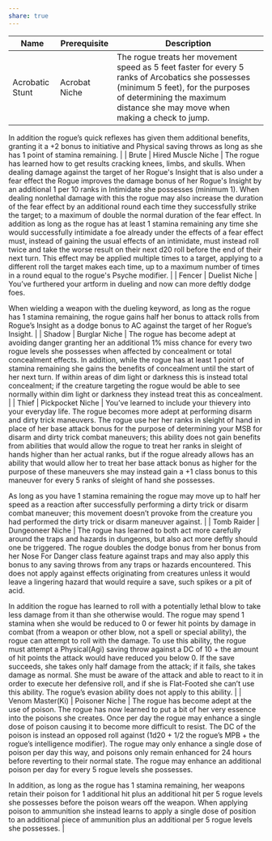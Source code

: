 ```yaml
---
share: true
---
```

| Name             | Prerequisite       | Description                                                                                                                                                                                                                                                                                                                                                                                                                                                                                                                                                                                                                                                                                                                                                                                                                                                                                                                                                                                                                                                                                                                                                                                                                                                                                                                                                     |
| ---------------- | ------------------ | --------------------------------------------------------------------------------------------------------------------------------------------------------------------------------------------------------------------------------------------------------------------------------------------------------------------------------------------------------------------------------------------------------------------------------------------------------------------------------------------------------------------------------------------------------------------------------------------------------------------------------------------------------------------------------------------------------------------------------------------------------------------------------------------------------------------------------------------------------------------------------------------------------------------------------------------------------------------------------------------------------------------------------------------------------------------------------------------------------------------------------------------------------------------------------------------------------------------------------------------------------------------------------------------------------------------------------------------------------------- |
| Acrobatic Stunt  | Acrobat Niche      | The rogue treats her movement speed as 5 feet faster for every 5 ranks of Arcobatics she possesses (minimum 5 feet), for the purposes of determining the maximum distance she may move when making a check to jump. 

In addition the rogue’s quick reflexes has given them additional benefits, granting it a +2 bonus to initiative and Physical saving throws as long as she has 1 point of stamina remaining.                                                                                                                                                                                                                                                                                                                                                                                                                                                                                                                                                                                                                                                                                                                                                                                                                                                                                                                                               |
| Brute            | Hired Muscle Niche | The rogue has learned how to get results cracking knees, limbs, and skulls. When dealing damage against the target of her Rogue's Insight that is also under a fear effect the Rogue improves the damage bonus of her Rogue's Insight by an additional 1 per 10 ranks in Intimidate she possesses (minimum 1). When dealing nonlethal damage with this the rogue may also increase the duration of the fear effect by an additional round each time they successfully strike the target; to a maximum of double the normal duration of the fear effect.
In addition as long as the rogue has at least 1 stamina remaining any time she would successfully intimidate a foe already under the effects of a fear effect must, instead of gaining the usual effects of an intimidate, must instead roll twice and take the worse result on their next d20 roll before the end of their next turn. This effect may be applied multiple times to a target, applying to a different roll the target makes each time, up to a maximum number of times in a round equal to the rogue's Psyche modifier.                                                                                                                                                                                                                                                                 |
| Fencer           | Duelist Niche      | You’ve furthered your artform in dueling and now can more deftly dodge foes. 

When wielding a weapon with the dueling keyword, as long as the rogue has 1 stamina remaining, the rogue gains half her bonus to attack rolls from Rogue’s Insight as a dodge bonus to AC against the target of her Rogue’s Insight.                                                                                                                                                                                                                                                                                                                                                                                                                                                                                                                                                                                                                                                                                                                                                                                                                                                                                                                                                                                                                                             |
| Shadow           | Burglar Niche      | The rogue has become adept at avoiding danger granting her an additional 1% miss chance for every two rogue levels she possesses when affected by concealment or total concealment effects.
In addition, while the rogue has at least 1 point of stamina remaining she gains the benefits of concealment until the start of her next turn. If within areas of dim light or darkness this is instead  total concealment; if the creature targeting the rogue would be able to see normally within dim light or darkness they instead treat this as concealment.                                                                                                                                                                                                                                                                                                                                                                                                                                                                                                                                                                                                                                                                                                                                                                                                  |
| Thief            | Pickpocket Niche   | You’ve learned to include your thievery into your everyday life. The rogue becomes more adept at performing disarm and dirty trick maneuvers. The rogue use her her ranks in sleight of hand in place of her base attack bonus for the purpose of determining your MSB for disarm and dirty trick combat maneuvers; this ability does not gain benefits from abilities that would allow the rogue to treat her ranks in sleight of hands higher than her actual ranks, but if the rogue already allows has an ability that would allow her to treat her base attack bonus as higher for the purpose of these maneuvers she may instead gain a +1 class bonus to this maneuver for every 5 ranks of sleight of hand she possesses.

As long as you have 1 stamina remaining the rogue may move up to half her speed as a reaction after successfully performing a dirty trick or disarm combat maneuver; this movement doesn’t provoke from the creature you had performed the dirty trick or disarm maneuver against.                                                                                                                                                                                                                                                                                                                                           |
| Tomb Raider      | Dungeoneer Niche   | The rogue has learned to both act more carefully around the traps and hazards in dungeons, but also act more deftly should one be triggered. The rogue doubles the dodge bonus from her bonus from her Nose For Danger class feature against traps and may also apply this bonus to any saving throws from any traps or hazards encountered. This does not apply against effects originating from creatures unless it would leave a lingering hazard that would require a save, such spikes or a pit of acid.

In addition the rogue has learned to roll with a potentially lethal blow to take less damage from it than she otherwise would. The rogue may spend 1 stamina when she would be reduced to 0 or fewer hit points by damage in combat (from a weapon or other blow, not a spell or special ability), the rogue can attempt to roll with the damage. To use this ability, the rogue must attempt a Physical(Agi) saving throw against a DC of 10 + the amount of hit points the attack would have reduced you below 0. If the save succeeds, she takes only half damage from the attack; if it fails, she takes damage as normal. She must be aware of the attack and able to react to it in order to execute her defensive roll, and if she is Flat-Footed she can’t use this ability. The rogue’s evasion ability does not apply to this ability. |
| Venom Master(Ki) | Poisoner Niche     | The rogue has become adept at the use of poison. The rogue has now learned to put a bit of her very essence into the poisons she creates. Once per day the rogue may enhance a single dose of poison causing it to become more difficult to resist. The DC of the poison is instead an opposed roll against (1d20 + 1/2 the rogue’s MPB + the rogue’s intelligence modifier). The rogue may only enhance a single dose of poison per day this way, and poisons only remain enhanced for 24 hours before reverting to their normal state. The rogue may enhance an additional poison per day for every 5 rogue levels she possesses.

In addition, as long as the rogue has 1 stamina remaining, her weapons retain their poison for 1 additional hit plus an additional hit per 5 rogue levels she possesses before the poison wears off the weapon. When applying poison to ammunition she instead learns to apply a single dose of position to an additional piece of ammunition plus an additional per 5 rogue levels she possesses.                                                                                                                                                                                                                                                                                                                         |

